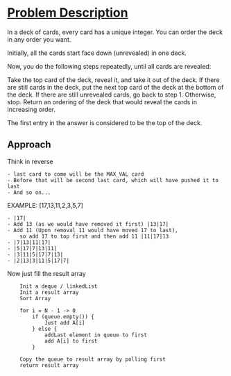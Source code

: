 # [Problem Description](https://leetcode.com/problems/reveal-cards-in-increasing-order/)
In a deck of cards, every card has a unique integer.  You can order the deck in any order you want.

Initially, all the cards start face down (unrevealed) in one deck.

Now, you do the following steps repeatedly, until all cards are revealed:

Take the top card of the deck, reveal it, and take it out of the deck.
If there are still cards in the deck, put the next top card of the deck at the bottom of the deck.
If there are still unrevealed cards, go back to step 1.  Otherwise, stop.
Return an ordering of the deck that would reveal the cards in increasing order.

The first entry in the answer is considered to be the top of the deck.

## Approach
Think in reverse

    - last card to come will be the MAX_VAL card
    - Before that will be second last card, which will have pushed it to last
    - And so on...

EXAMPLE: \[17,13,11,2,3,5,7\]

    - |17|
    - Add 13 (as we would have removed it first) |13|17|
    - Add 11 (Upon removal 11 would have moved 17 to last),
        so add 17 to top first and then add 11 |11|17|13
    - |7|13|11|17|
    - |5|17|7|13|11|
    - |3|11|5|17|7|13|
    - |2|13|3|11|5|17|7|
Now just fill the result array

```
    Init a deque / linkedList
    Init a result array
    Sort Array

    for i = N - 1 -> 0
        if (queue.empty()) {
            Just add A[i]
        } else {
            addLast element in queue to first
            add A[i] to first
        }
    
    Copy the queue to result array by polling first
    return result array
```
